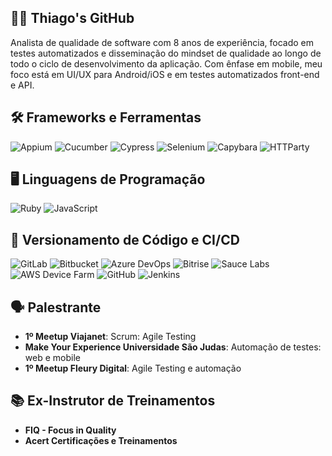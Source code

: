 ## 👩‍💻 Thiago's GitHub

Analista de qualidade de software com 8 anos de experiência, focado em testes automatizados e disseminação do mindset de qualidade ao longo de todo o ciclo de desenvolvimento da aplicação. Com ênfase em mobile, meu foco está em UI/UX para Android/iOS e em testes automatizados front-end e API.

## 🛠️ Frameworks e Ferramentas

![Appium](https://img.shields.io/badge/Appium-25D366?style=flat&logo=appium&logoColor=white) ![Cucumber](https://img.shields.io/badge/Cucumber-00D300?style=flat&logo=cucumber&logoColor=white) ![Cypress](https://img.shields.io/badge/Cypress-17202C?style=flat&logo=cypress&logoColor=white) ![Selenium](https://img.shields.io/badge/Selenium-43B02A?style=flat&logo=selenium&logoColor=white) ![Capybara](https://img.shields.io/badge/Capybara-7D5BA6?style=flat&logo=capybara&logoColor=white) ![HTTParty](https://img.shields.io/badge/HTTParty-41B883?style=flat&logo=httparty&logoColor=white)

## 🖥️ Linguagens de Programação

![Ruby](https://img.shields.io/badge/Ruby-CC342D?style=flat&logo=ruby&logoColor=white) ![JavaScript](https://img.shields.io/badge/JavaScript-F7DF1E?style=flat&logo=javascript&logoColor=black)

## 🚀 Versionamento de Código e CI/CD

  ![GitLab](https://img.shields.io/badge/GitLab-FCA121?style=flat&logo=gitlab&logoColor=white)
  ![Bitbucket](https://img.shields.io/badge/Bitbucket-0052CC?style=flat&logo=bitbucket&logoColor=white)
  ![Azure DevOps](https://img.shields.io/badge/Azure_DevOps-0082FC?style=flat&logo=azuredevops&logoColor=white)
  ![Bitrise](https://img.shields.io/badge/Bitrise-4B5A7F?style=flat&logo=bitrise&logoColor=white)
  ![Sauce Labs](https://img.shields.io/badge/Sauce_Labs-CE4A6B?style=flat&logo=sauce-labs&logoColor=white)
  ![AWS Device Farm](https://img.shields.io/badge/AWS_Device_Farm-FF9900?style=flat&logo=amazonaws&logoColor=white)
  ![GitHub](https://img.shields.io/badge/GitHub-181717?style=flat&logo=github&logoColor=white)
  ![Jenkins](https://img.shields.io/badge/Jenkins-D24939?style=flat&logo=jenkins&logoColor=white)

## 🗣️ Palestrante

- **1º Meetup Viajanet**: Scrum: Agile Testing
- **Make Your Experience Universidade São Judas**: Automação de testes: web e mobile
- **1º Meetup Fleury Digital**: Agile Testing e automação

## 📚 Ex-Instrutor de Treinamentos

- **FIQ - Focus in Quality**
- **Acert Certificações e Treinamentos**
